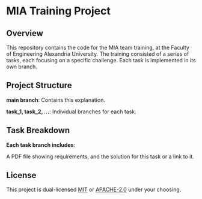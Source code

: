 # MIA Training Project
## Overview

This repository contains the code for the MIA team training, at the Faculty of Engineering Alexandria University. The training consisted of a series of tasks, each focusing on a specific challenge. Each task is implemented in its own branch.

## Project Structure

**main branch**: Contains this explanation.

**task_1, task_2, ...**: Individual branches for each task.

## Task Breakdown

**Each task branch includes**:

A PDF file showing requirements, and the solution for this task or a link to it.

## License

This project is dual-licensed [MIT](LICENSE-MIT) or [APACHE-2.0](LICENSE-APACHE) under your choosing.
